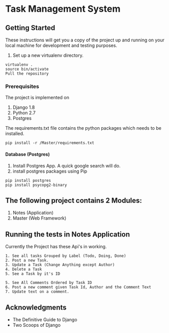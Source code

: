 # Task Management System

## Getting Started

These instructions will get you a copy of the project up and running on your local machine for development and testing purposes. 

1. Set up a new virtualenv directory.

```
virtualenv .
source bin/activate
Pull the repository
```

### Prerequisites

The project is implemented on 
1. Django 1.8
2. Python 2.7
3. Postgres

The requirements.txt file contains the python packages which needs to be installed. 

```
pip install -r /Master/requirements.txt
```
<h4>Database (Postgres)</h4>

1. Install Postgres App. A quick google search will do.
2. install postgres packages using Pip
```
pip install postgres
pip install psycopg2-binary
```

## The following project contains 2 Modules:

1. Notes (Application)
2. Master (Web Framework)

## Running the tests in Notes Application

Currently the Project has these Api's in working.
```
1. See all tasks Grouped by Label (Todo, Doing, Done)
2. Post a new Task.
3. Update a Task (Change Anything except Author)
4. Delete a Task
5. See a Task by it's ID

5. See All Comments Ordered by Task ID
6. Post a new comment given Task Id, Author and the Comment Text
7. Update text on a comment.
```

## Acknowledgments

* The Definitive Guide to Django
* Two Scoops of Django